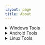 ```yaml
---
layout: page
title: About
---
```

<details><summary>Windows Tools</summary><blockquote>
<dl>
	<dt>Windows Subsystem for Linux (WSL)</dt>
		<dd>An easy way to run Linux tools on Windows 10.</dd>
		<dd>Though it isn't a fully fledged Linux enviorment so not everything works. For example nmap won't work inside the WSL.</dd>
		<dd>
{% highlight raw %}
To install:
Enable the windows feature
Then install a Linux Distro from the Windows Store.
{% endhighlight%}
		</dd>
	<dt>Zenmap network/port scanner (nmap GUI) </dt>
		<dd>Basically a GUI version of nmap with some easy to use options</dd>
	<dt>Chocolately</dt>
		<dd>The TLDR: An easier/faster way to install, uninstall, and upgrade software packages.</dd>
		<dd>It downloads software from the source.Checks the hashes to ensure it wasn't tampered with. Then does a full silent install.</dd>	
</dl>
  
<details><summary>Chocolately Packages</summary><blockquote>
<dl>
	<dt>Chromium</dt>
		<dd>A popular web browser</dd>
		<dd>{% highlight console %}choco install chromium{% endhighlight%}</dd>
	<dt>Draw.io</dt>
		<dd>A free simple diagram creator</dd>
		<dd>{% highlight console %}choco install drawio{% endhighlight%}</dd>
	<dt>Chromium</dt>
		<dd>A popular web browser</dd>
		<dd>{% highlight console %}choco install chromium{% endhighlight%}</dd>
</dl>
</blockquote></details>
</blockquote></details>

<details><summary>Android Tools</summary><blockquote>
<dl>
	<dt>CIDR Calculator by Randy McEoin</dt>
		<dd>An easy to use subnet calculator that works with ipv4 and ipv6.</dd>
		<dd>Shows the network range,# of usuable hosts, netmask, wildcard, and even the binary bits.</dd>
	<dt>KeePass2Android Password Safe by Croco Apps</dt>
		<dd>Password Manager that works with the encrypted .kdbx files</dd>
	<dt>NewPipe</dt>
		<dd>Youtube/Video player that can play audio in the background/screen lock. Along with other free features</dd>
		<dd>Not available on the Google Play store, you have to manually install the .APK file </dd>
</dl>   
</blockquote></details>

<details><summary>Linux Tools</summary><blockquote>
<dl>
	<dt>nmap</dt>
		<dd>A powerful network/port scanner</dd>
		<dd>{% highlight raw %}apt install nmap{% endhighlight%}</dd>
	<dt>grep</dt>
		<dd>A built-in tool to find patters/text within files or output.</dd>
</dl>   

</blockquote></details>




